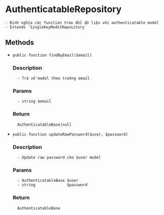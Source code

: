 # AuthenticatableRepository
    - Định nghĩa các function trao đổi dữ liệu với authenticatable model 
    - Extends `SingleKeyModelRepository`

## Methods

- `public function findByEmail($email)`
    ### Description
        - Trả về model theo trường email

    ### Params 
        - string $email

    ### Return 
        AuthenticatableBase|null

- `public function updateRawPassword($user, $password)`
    ### Description
        - Update raw password cho $user model

    ### Params 
        - AuthenticatableBase $user
        - string              $password

    ### Return 
        AuthenticatableBase